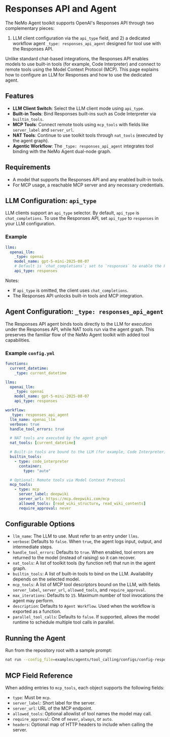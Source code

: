 <!--
SPDX-FileCopyrightText: Copyright (c) 2025, NVIDIA CORPORATION & AFFILIATES. All rights reserved.
SPDX-License-Identifier: Apache-2.0

Licensed under the Apache License, Version 2.0 (the "License");
you may not use this file except in compliance with the License.
You may obtain a copy of the License at

http://www.apache.org/licenses/LICENSE-2.0

Unless required by applicable law or agreed to in writing, software
distributed under the License is distributed on an "AS IS" BASIS,
WITHOUT WARRANTIES OR CONDITIONS OF ANY KIND, either express or implied.
See the License for the specific language governing permissions and
limitations under the License.
-->

# Responses API and Agent

The NeMo Agent toolkit supports OpenAI's Responses API through two complementary pieces:

1) LLM client configuration via the `api_type` field, and 2) a dedicated workflow agent `_type: responses_api_agent` designed for tool use with the Responses API.

Unlike standard chat-based integrations, the Responses API enables models to use built-in tools (for example, Code Interpreter) and connect to remote tools using the Model Context Protocol (MCP). This page explains how to configure an LLM for Responses and how to use the dedicated agent.


## Features

- **LLM Client Switch**: Select the LLM client mode using `api_type`.
- **Built-in Tools**: Bind Responses built-ins such as Code Interpreter via `builtin_tools`.
- **MCP Tools**: Connect remote tools using `mcp_tools` with fields like `server_label` and `server_url`.
- **NAT Tools**: Continue to use toolkit tools through `nat_tools` (executed by the agent graph).
- **Agentic Workflow**: The `_type: responses_api_agent` integrates tool binding with the NeMo Agent dual-node graph.


## Requirements

- A model that supports the Responses API and any enabled built-in tools.
- For MCP usage, a reachable MCP server and any necessary credentials.


## LLM Configuration: `api_type`

LLM clients support an `api_type` selector. By default, `api_type` is `chat_completions`. To use the Responses API, set `api_type` to `responses` in your LLM configuration.

### Example

```yaml
llms:
  openai_llm:
    _type: openai
    model_name: gpt-5-mini-2025-08-07
    # Default is `chat_completions`; set to `responses` to enable the Responses API
    api_type: responses
```

Notes:
- If `api_type` is omitted, the client uses `chat_completions`.
- The Responses API unlocks built-in tools and MCP integration.

## Agent Configuration: `_type: responses_api_agent`

The Responses API agent binds tools directly to the LLM for execution under the Responses API, while NAT tools run via the agent graph. This preserves the familiar flow of the NeMo Agent toolkit with added tool capabilities.

### Example `config.yml`

```yaml
functions:
  current_datetime:
    _type: current_datetime

llms:
  openai_llm:
    _type: openai
    model_name: gpt-5-mini-2025-08-07
    api_type: responses

workflow:
  _type: responses_api_agent
  llm_name: openai_llm
  verbose: true
  handle_tool_errors: true

  # NAT tools are executed by the agent graph
  nat_tools: [current_datetime]

  # Built-in tools are bound to the LLM (for example, Code Interpreter)
  builtin_tools:
    - type: code_interpreter
      container:
        type: "auto"

  # Optional: Remote tools via Model Context Protocol
  mcp_tools:
    - type: mcp
      server_label: deepwiki
      server_url: https://mcp.deepwiki.com/mcp
      allowed_tools: [read_wiki_structure, read_wiki_contents]
      require_approval: never
```

## Configurable Options

- `llm_name`: The LLM to use. Must refer to an entry under `llms`.
- `verbose`: Defaults to `false`. When `true`, the agent logs input, output, and intermediate steps.
- `handle_tool_errors`: Defaults to `true`. When enabled, tool errors are returned to the model (instead of raising) so it can recover.
- `nat_tools`: A list of toolkit tools (by function ref) that run in the agent graph.
- `builtin_tools`: A list of built-in tools to bind on the LLM. Availability depends on the selected model.
- `mcp_tools`: A list of MCP tool descriptors bound on the LLM, with fields `server_label`, `server_url`, `allowed_tools`, and `require_approval`.
- `max_iterations`: Defaults to `15`. Maximum number of tool invocations the agent may perform.
- `description`: Defaults to `Agent Workflow`. Used when the workflow is exported as a function.
- `parallel_tool_calls`: Defaults to `false`. If supported, allows the model runtime to schedule multiple tool calls in parallel.

## Running the Agent

Run from the repository root with a sample prompt:

```bash
nat run --config_file=examples/agents/tool_calling/configs/config-responses-api.yml --input "How many 0s are in the current time?"
```

## MCP Field Reference

When adding entries to `mcp_tools`, each object supports the following fields:

- `type`: Must be `mcp`.
- `server_label`: Short label for the server.
- `server_url`: URL of the MCP endpoint.
- `allowed_tools`: Optional allowlist of tool names the model may call.
- `require_approval`: One of `never`, `always`, or `auto`.
- `headers`: Optional map of HTTP headers to include when calling the server.
